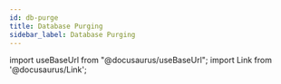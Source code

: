 ```yaml
---
id: db-purge
title: Database Purging
sidebar_label: Database Purging
---
```


import useBaseUrl from "@docusaurus/useBaseUrl";
import Link from '@docusaurus/Link';
